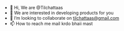 - 👋 Hi, We are @Tilchattaas
- 👀 We are  interested in developing products for you 
- 💞️ I’m looking to collaborate on tilchattaas@gmail.com
- 📫 How to reach me mail krdo bhaii mast


<!---
Tilchattaas/Tilchattaas is a ✨ special ✨ repository because its `README.md` (this file) appears on your GitHub profile.
You can click the Preview link to take a look at your changes.
--->
